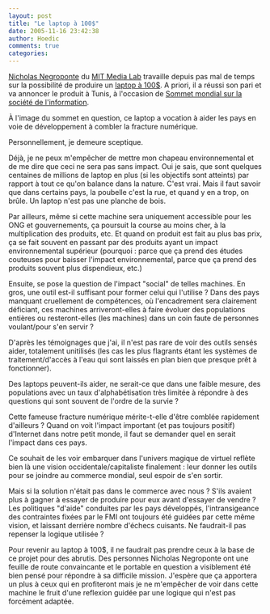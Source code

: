 ```yaml
---
layout: post
title: "Le laptop à 100$"
date: 2005-11-16 23:42:38
author: Hoedic
comments: true
categories: 
---
```



[Nicholas Negroponte](http://web.media.mit.edu/~nicholas/) du [MIT Media Lab](http://www.media.mit.edu/) travaille depuis pas mal de temps sur la possibilité de produire un [laptop à 100$](http://laptop.media.mit.edu/). A priori, il a réussi son pari et va annoncer le produit à Tunis, à l'occasion de [Sommet mondial sur la société de l'information](http://www.itu.int/wsis/).

À l'image du sommet en question, ce laptop a vocation à aider les pays en voie de développement à combler la fracture numérique.

Personnellement, je demeure sceptique.

Déjà, je ne peux m'empêcher de mettre mon chapeau environnemental et de me dire que ceci ne sera pas sans impact. Oui je sais, que sont quelques centaines de millions de laptop en plus (si les objectifs sont atteints) par rapport à tout ce qu'on balance dans la nature. C'est vrai. Mais il faut savoir que dans certains pays, la poubelle c'est la rue, et quand y en a trop, on brûle. Un laptop n'est pas une planche de bois.

Par ailleurs, même si cette machine sera uniquement accessible pour les ONG et gouvernements, ça poursuit la course au moins cher, à la multiplication des produits, etc. Et quand on produit est fait au plus bas prix, ça se fait souvent en passant par des produits ayant un impact environnemental supérieur (pourquoi : parce que ça prend des études couteuses pour baisser l'impact environnemental, parce que ça prend des produits souvent plus dispendieux, etc.)

Ensuite, se pose la question de l'impact "social" de telles machines. En gros, une outil est-il suffisant pour former celui qui l'utilise ? Dans des pays manquant cruellement de compétences, où l'encadrement sera clairement déficiant, ces machines arriveront-elles à faire évoluer des populations entières ou resteront-elles (les machines) dans un coin faute de personnes voulant/pour s'en servir ?

D'après les témoignages que j'ai, il n'est pas rare de voir des outils sensés aider, totalement unitilisés (les cas les plus flagrants étant les systèmes de traitement/d'accès à l'eau qui sont laissés en plan bien que presque prêt à fonctionner).

Des laptops peuvent-ils aider, ne serait-ce que dans une faible mesure, des populations avec un taux d'alphabétisation très limitée à répondre à des questions qui sont souvent de l'ordre de la survie ?

Cette fameuse fracture numérique mérite-t-elle d'être comblée rapidement d'ailleurs ? Quand on voit l'impact important (et pas toujours positif) d'Internet dans notre petit monde, il faut se demander quel en serait l'impact dans ces pays.

Ce souhait de les voir embarquer dans l'univers magique de virtuel reflète bien là une vision occidentale/capitaliste finalement : leur donner les outils pour se joindre au commerce mondial, seul espoir de s'en sortir.

Mais si la solution n'était pas dans le commerce avec nous ? S'ils avaient plus à gagner à essayer de produire pour eux avant d'essayer de vendre ? Les politiques "d'aide" conduites par les pays développés, l'intransigeance des contraintes fixées par le FMI ont toujours été guidées par cette même vision, et laissant derrière nombre d'échecs cuisants. Ne faudrait-il pas repenser la logique utilisée ?

Pour revenir au laptop à 100$, il ne faudrait pas prendre ceux à la base de ce projet pour des abrutis. Des personnes Nicholas Negroponte ont une feuille de route convaincante et le portable en question a visiblement été bien pensé pour répondre à sa difficile mission. J'espère que ça apportera un plus à ceux qui en profiteront mais je ne m'empêcher de voir dans cette machine le fruit d'une reflexion guidée par une logique qui n'est pas forcément adaptée.
